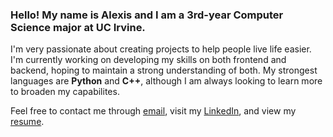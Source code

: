 ### Hello! My name is Alexis and I am a 3rd-year Computer Science major at UC Irvine.

I'm very passionate about creating projects to help people live life easier. I'm currently working on developing my skills on both frontend and backend, hoping to maintain a strong understanding of both. My strongest languages are **Python** and **C++**, although I am always looking to learn more to broaden my capabilites.

Feel free to contact me through [email](ahchau8@gmail.com), visit my [LinkedIn](https://www.linkedin.com/in/alexis-chau-b4630b207/), and view my [resume](https://drive.google.com/file/d/1ea7BXCVwC9Wwr12vFSyE_KWZ8KcGWcWV/view?usp=sharing).
